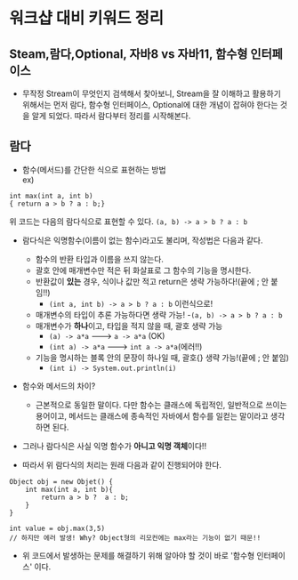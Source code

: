 # 워크샵 대비 키워드 정리
## Steam,람다,Optional, 자바8 vs 자바11, 함수형 인터페이스
- 무작정 Stream이 무엇인지 검색해서 찾아보니, Stream을 잘 이해하고 활용하기 위해서는 먼저 람다, 함수형 인터페이스, Optional에 대한 개념이 잡혀야 한다는 것을 알게 되었다. 따라서 람다부터 정리를 시작해본다.

## 람다
- 함수(메서드)를 간단한 식으로 표현하는 방법<br>
ex)<br>
```
int max(int a, int b) 
{ return a > b ? a : b;}
```
위 코드는 다음의 람다식으로 표현할 수 있다. ` (a, b) -> a > b ? a : b `
- 람다식은 익명함수(이름이 없는 함수)라고도 불리며, 작성법은 다음과 같다.
    - 함수의 반환 타입과 이름을 쓰지 않는다.
    - 괄호 안에 매개변수만 적은 뒤 화살표로 그 함수의 기능을 명시한다.
    - 반환값이 **있는** 경우, 식이나 값만 적고 return은 생략 가능하다!(끝에 ; 안 붙임!!)
        - `(int a, int b) -> a > b ? a : b` 이런식으로!
    - 매개변수의 타입이 추론 가능하다면 생략 가능!
        -`(a, b) -> a > b ? a : b`
    - 매개변수가 **하나**이고, 타입을 적지 않을 때, 괄호 생략 가능
        - `(a) -> a*a`  ---> `a -> a*a`  (OK)
        - `(int a) -> a*a` ---> `int a -> a*a`(에러!!)
    - 기능을 명시하는 블록 안의 문장이 하나일 때, 괄호{} 생략 가능!(끝에 ; 안 붙임)
        - `(int i) -> System.out.println(i)`

- 함수와 메서드의 차이?
    - 근본적으로 동일한 말이다. 다만 함수는 클래스에 독립적인, 일반적으로 쓰이는 용어이고, 메서드는 클래스에 종속적인 자바에서 함수를 일컫는 말이라고 생각하면 된다.

- 그러나 람다식은 사실 익명 함수가 **아니고 익명 객체**이다!!
- 따라서 위 람다식의 처리는 원래 다음과 같이 진행되어야 한다.<br>
```
Object obj = new Objet() {
    int max(int a, int b){
        return a > b ?  a : b;
    }
}

int value = obj.max(3,5) 
// 하지만 에러 발생! Why? Object형의 리모컨에는 max라는 기능이 없기 때문!!
```
- 위 코드에서 발생하는 문제를 해결하기 위해 알아야 할 것이 바로 '함수형 인터페이스' 이다.